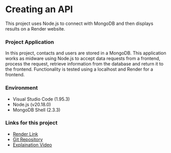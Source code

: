# Creating an API

This project uses Node.js to connect with MongoDB and then displays results on a Render website.

### Project Application

In this project, contacts and users are stored in a MongoDB. This application works as midware using Node.js to accept data requests from a frontend, process the request, retrieve information from the database and return it to the frontend. Functionality is tested using a localhost and Render for a frontend.

### Environment

- Visual Studio Code (1.95.3)
- Node.js (v20.18.0)
- MongoDB Shell (2.3.3)

### Links for this project

- [Render Link](https://project1-uxpv.onrender.com/)
- [Git Repository](https://github.com/deanabriggs/cse341-project1.git)
- [Explaination Video](https://youtu.be/-Q4NnWieBzU)
